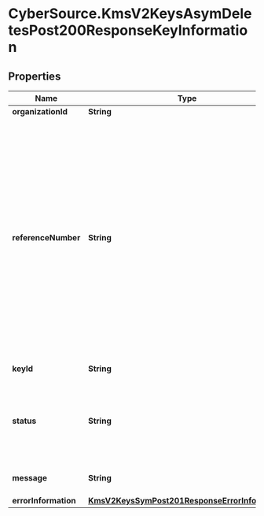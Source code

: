 # CyberSource.KmsV2KeysAsymDeletesPost200ResponseKeyInformation

## Properties
Name | Type | Description | Notes
------------ | ------------- | ------------- | -------------
**organizationId** | **String** | Merchant Id  | [optional] 
**referenceNumber** | **String** | Reference number is a unique identifier provided by the client along with the organization Id. This is an optional field provided solely for the client&#39;s convenience. If client specifies value for this field in the request, it is expected to be available in the response.  | [optional] 
**keyId** | **String** | Key Serial Number  | [optional] 
**status** | **String** | The status of the key.  Possible values:  - FAILED  - ACTIVE  - INACTIVE  - EXPIRED  | [optional] 
**message** | **String** | message in case of failed key | [optional] 
**errorInformation** | [**KmsV2KeysSymPost201ResponseErrorInformation**](KmsV2KeysSymPost201ResponseErrorInformation.md) |  | [optional] 


